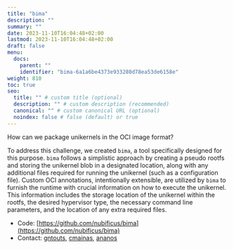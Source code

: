 ```yaml
---
title: "bima"
description: ""
summary: ""
date: 2023-11-10T16:04:48+02:00
lastmod: 2023-11-10T16:04:48+02:00
draft: false
menu:
  docs:
    parent: ""
    identifier: "bima-6a1a6be4373e933280d78ea53de6158e"
weight: 810
toc: true
seo:
  title: "" # custom title (optional)
  description: "" # custom description (recommended)
  canonical: "" # custom canonical URL (optional)
  noindex: false # false (default) or true
---
```


How can we package unikernels in the OCI image format? 

To address this challenge, we created `bima`, a tool specifically designed for this purpose. `bima` follows a simplistic approach by creating a pseudo rootfs and storing the unikernel blob in a designated location, along with any additional files required for running the unikernel (such as a configuration file). Custom OCI annotations, intentionally extensible, are utilized by `bima` to furnish the runtime with crucial information on how to execute the unikernel. This information includes the storage location of the unikernel within the rootfs, the desired hypervisor type, the necessary command line parameters, and the location of any extra required files.



- Code: [https://github.com/nubificus/bima](https://github.com/nubificus/bima)
- Contact: [gntouts](mailto:gntouts@nubificus.co.uk), [cmainas](mailto:cmainas@nubificus.co.uk), [ananos](mailto:ananos@nubificus.co.uk)

